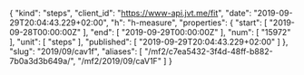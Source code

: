 {
  "kind": "steps",
  "client_id": "https://www-api.jvt.me/fit",
  "date": "2019-09-29T20:04:43.229+02:00",
  "h": "h-measure",
  "properties": {
    "start": [
      "2019-09-28T00:00:00Z"
    ],
    "end": [
      "2019-09-29T00:00:00Z"
    ],
    "num": [
      "15972"
    ],
    "unit": [
      "steps"
    ],
    "published": [
      "2019-09-29T20:04:43.229+02:00"
    ]
  },
  "slug": "2019/09/cav1f",
  "aliases": [
    "/mf2/c7ea5432-3f4d-48ff-b882-7b0a3d3b649a/",
    "/mf2/2019/09/caV1F"
  ]
}
